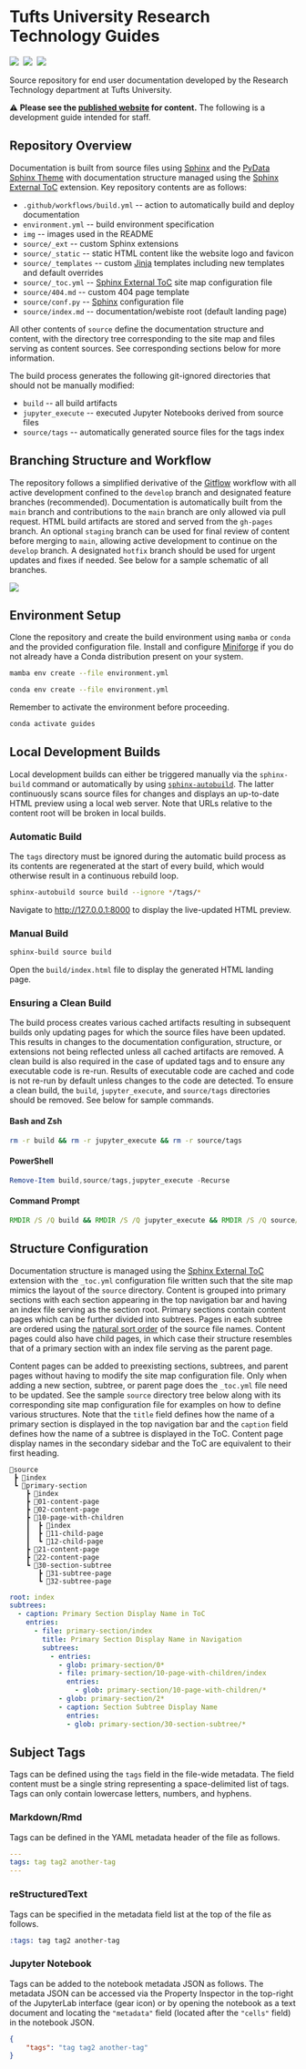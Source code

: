 # Tufts University Research Technology Guides

[![][website-badge]][website-url]&nbsp;
[![][workflow-badge]](../../actions/workflows/build.yml)&nbsp;
[![][commit-badge]](../../commits/main)

Source repository for end user documentation developed by the Research Technology department at Tufts University.

⚠️ **Please see the [published website][website-url] for content.** The following is a development guide intended for staff.

## Repository Overview

Documentation is built from source files using [Sphinx][sphinx-url] and the [PyData Sphinx Theme][theme-url] with documentation structure managed using the [Sphinx External ToC][toc-url] extension. Key repository contents are as follows:

- `.github/workflows/build.yml` -- action to automatically build and deploy documentation
- `environment.yml` -- build environment specification
- `img` -- images used in the README
- `source/_ext` -- custom Sphinx extensions
- `source/_static` -- static HTML content like the website logo and favicon
- `source/_templates` -- custom [Jinja][jinja-url] templates including new templates and default overrides
- `source/_toc.yml` -- [Sphinx External ToC][toc-url] site map configuration file
- `source/404.md` -- custom 404 page template
- `source/conf.py` -- [Sphinx][sphinx-url] configuration file
- `source/index.md` -- documentation/webiste root (default landing page)

All other contents of `source` define the documentation structure and content, with the directory tree corresponding to the site map and files serving as content sources. See corresponding sections below for more information.

The build process generates the following git-ignored directories that should not be manually modified:

- `build` -- all build artifacts
- `jupyter_execute` -- executed Jupyter Notebooks derived from source files
- `source/tags` -- automatically generated source files for the tags index

## Branching Structure and Workflow

The repository follows a simplified derivative of the [Gitflow](https://www.atlassian.com/git/tutorials/comparing-workflows/gitflow-workflow) workflow with all active development confined to the `develop` branch and designated feature branches (recommended). Documentation is automatically built from the `main` branch and contributions to the `main` branch are only allowed via pull request. HTML build artifacts are stored and served from the `gh-pages` branch. An optional `staging` branch can be used for final review of content before merging to `main`, allowing active development to continue on the `develop` branch. A designated `hotfix` branch should be used for urgent updates and fixes if needed. See below for a sample schematic of all branches.

![](img/branching.svg)

## Environment Setup

Clone the repository and create the build environment using `mamba` or `conda` and the provided configuration file. Install and configure [Miniforge](https://github.com/conda-forge/miniforge) if you do not already have a Conda distribution present on your system.

```bash
mamba env create --file environment.yml
```

```bash
conda env create --file environment.yml
```

Remember to activate the environment before proceeding.

```bash
conda activate guides
```

## Local Development Builds

Local development builds can either be triggered manually via the `sphinx-build` command or automatically by using [`sphinx-autobuild`](https://github.com/executablebooks/sphinx-autobuild). The latter continuously scans source files for changes and displays an up-to-date HTML preview using a local web server. Note that URLs relative to the content root will be broken in local builds.

### Automatic Build

The `tags` directory must be ignored during the automatic build process as its contents are regenerated at the start of every build, which would otherwise result in a continuous rebuild loop.

```bash
sphinx-autobuild source build --ignore */tags/*
```

Navigate to http://127.0.0.1:8000 to display the live-updated HTML preview.

### Manual Build

```bash
sphinx-build source build
```

Open the `build/index.html` file to display the generated HTML landing page.

### Ensuring a Clean Build

The build process creates various cached artifacts resulting in subsequent builds only updating pages for which the source files have been updated. This results in changes to the documentation configuration, structure, or extensions not being reflected unless all cached artifacts are removed. A clean build is also required in the case of updated tags and to ensure any executable code is re-run. Results of executable code are cached and code is not re-run by default unless changes to the code are detected. To ensure a clean build, the `build`, `jupyter_execute`, and `source/tags` directories should be removed. See below for sample commands.

#### Bash and Zsh

```bash Bash
rm -r build && rm -r jupyter_execute && rm -r source/tags
```
#### PowerShell

```powershell
Remove-Item build,source/tags,jupyter_execute -Recurse
```
#### Command Prompt

```bat
RMDIR /S /Q build && RMDIR /S /Q jupyter_execute && RMDIR /S /Q source/tags
```

## Structure Configuration

Documentation structure is managed using the [Sphinx External ToC][toc-url] extension with the `_toc.yml` configuration file written such that the site map mimics the layout of the `source` directory. Content is grouped into primary sections with each section appearing in the top navigation bar and having an index file serving as the section root. Primary sections contain content pages which can be further divided into subtrees. Pages in each subtree are ordered using the [natural sort order](https://en.wikipedia.org/wiki/Natural_sort_order) of the source file names. Content pages could also have child pages, in which case their structure resembles that of a primary section with an index file serving as the parent page.

Content pages can be added to preexisting sections, subtrees, and parent pages without having to modify the site map configuration file. Only when adding a new section, subtree, or parent page does the `_toc.yml` file need to be updated. See the sample `source` directory tree below along with its corresponding site map configuration file for examples on how to define various structures. Note that the `title` field defines how the name of a primary section is displayed in the top navigation bar and the `caption` field defines how the name of a subtree is displayed in the ToC. Content page display names in the secondary sidebar and the ToC are equivalent to their first heading.

```
📂source
 ┣ 📄index
 ┗ 📂primary-section
    ┣ 📄index
    ┣ 📄01-content-page
    ┣ 📄02-content-page
    ┣ 📂10-page-with-children
    ┃  ┣ 📄index
    ┃  ┣ 📄11-child-page
    ┃  ┗ 📄12-child-page
    ┣ 📄21-content-page
    ┣ 📄22-content-page
    ┗ 📂30-section-subtree
       ┣ 📄31-subtree-page
       ┗ 📄32-subtree-page
```

```yml
root: index
subtrees:
  - caption: Primary Section Display Name in ToC
    entries:
      - file: primary-section/index
        title: Primary Section Display Name in Navigation
        subtrees:
          - entries:
            - glob: primary-section/0*
            - file: primary-section/10-page-with-children/index
              entries:
                - glob: primary-section/10-page-with-children/*
            - glob: primary-section/2*
            - caption: Section Subtree Display Name
              entries:
              - glob: primary-section/30-section-subtree/*

```

## Subject Tags

Tags can be defined using the `tags` field in the file-wide metadata. The field content must be a single string representing a space-delimited list of tags. Tags can only contain lowercase letters, numbers, and hyphens.

### Markdown/Rmd

Tags can be defined in the YAML metadata header of the file as follows.

```yml
---
tags: tag tag2 another-tag
---
```

### reStructuredText

Tags can be specified in the metadata field list at the top of the file as follows.

```rst
:tags: tag tag2 another-tag
```

### Jupyter Notebook

Tags can be added to the notebook metadata JSON as follows. The metadata JSON can be accessed via the Property Inspector in the top-right of the JupyterLab interface (gear icon) or by opening the notebook as a text document and locating the `"metadata"` field (located after the `"cells"` field) in the notebook JSON.

```json
{
    "tags": "tag tag2 another-tag"
}
```

<!----------------------------------------------------------------------------->

[jinja-url]: https://jinja.palletsprojects.com
[commit-badge]: https://img.shields.io/github/last-commit/tuftsrt/guides
[sphinx-url]: https://www.sphinx-doc.org
[theme-url]: https://pydata-sphinx-theme.readthedocs.io
[toc-url]: https://sphinx-external-toc.readthedocs.io
[website-badge]: https://img.shields.io/website?url=https://tuftsrt.github.io/guides/
[website-url]: https://tuftsrt.github.io/guides/
[workflow-badge]: https://img.shields.io/github/actions/workflow/status/tuftsrt/guides/build.yml
